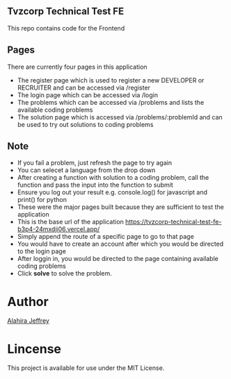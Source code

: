 ## Tvzcorp Technical Test FE

This repo contains code for the Frontend

## Pages

There are currently four pages in this application

- The register page which is used to register a new DEVELOPER or RECRUITER and can be accessed via /register
- The login page which can be accessed via /login
- The problems which can be accessed via /problems and lists the available coding problems
- The solution page which is accessed via /problems/:problemId and can be used to try out solutions to coding problems

## Note

- If you fail a problem, just refresh the page to try again
- You can selecet a language from the drop down
- After creating a function with solution to a coding problem, call the function and pass the input into the function to submit
- Ensure you log out your result e.g. console.log() for javascript and print() for python
- These were the major pages built because they are sufficient to test the application
- This is the base url of the application https://tvzcorp-technical-test-fe-b3p4-24mxdji06.vercel.app/
- Simply append the route of a specific page to go to that page
- You would have to create an account after which you would be directed to the login page
- After loggin in, you would be directed to the page containing available coding problems
- Click **solve** to solve the problem.

# Author

[Alahira Jeffrey](<(https://github.com/alahirajeffrey)>)

# Lincense

This project is available for use under the MIT License.
